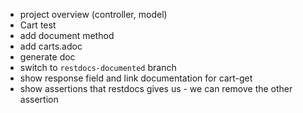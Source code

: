 - project overview (controller, model)
- Cart test
- add document method
- add carts.adoc
- generate doc
- switch to `restdocs-documented` branch
- show response field and link documentation for cart-get
- show assertions that restdocs gives us - we can remove the other assertion